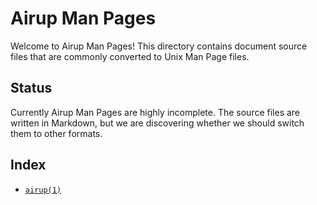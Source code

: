 # Airup Man Pages
Welcome to Airup Man Pages! This directory contains document source files that are commonly converted to Unix Man Page files.

## Status
Currently Airup Man Pages are highly incomplete. The source files are written in Markdown, but we are discovering whether we 
should switch them to other formats.

## Index
 - [`airup(1)`](airup.md)
